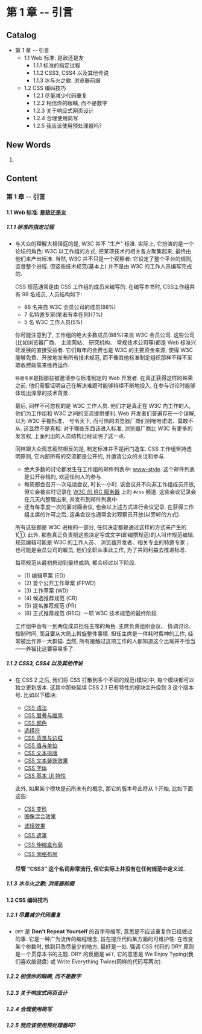 # 第 1 章 -- 引言


## Catalog
- 第 1 章 -- 引言
    + 1.1 Web 标准: 是敌还是友
        - 1.1.1 标准的指定过程
        - 1.1.2 CSS3, CSS4 以及其他传说
        - 1.1.3 冰与火之歌: 浏览器前缀
    + 1.2 CSS 编码技巧
        - 1.2.1 尽量减少代码重复 
        - 1.2.2 相信你的眼睛, 而不是数字
        - 1.2.3 关于响应式网页设计
        - 1.2.4 合理使用简写
        - 1.2.5 我应该使用预处理器吗?


## New Words
1. 


## Content
### 第 1 章 -- 引言
#### 1.1 Web 标准: 是敌还是友

##### 1.1.1 标准的指定过程
- 与大众的理解大相径庭的是, W3C 并不 "生产" 标准. 实际上, 它扮演的是一个论坛的角色:
  W3C 以工作组的方式, 把某项技术的相关各方聚集起来, 最终由他们来产出标准. 当然,
  W3C 并不只是一个观察者: 它设定了整个平台的规则, 监督整个进程. 但这些技术规范(基本上)
  并不是由 W3C 的工作人员编写完成的.
  
  CSS 规范通常是由 CSS 工作组的成员来编写的. 在编写本书时, CSS工作组共有 98 名成员,
  人员结构如下:
    + 86 名来自 W3C 会员公司的成员(88%)
    + 7 名特邀专家(笔者有幸在列)(7%)
    + 5 名 W3C 工作人员(5%)

  你可能注意到了, 工作组的绝大多数成员(88%)来自 W3C 会员公司. 这些公司(比如浏览器厂商、
  主流网站、 研究机构、 常规技术公司等)都是 Web 标准兴旺发展的直接受益者.
  它们每年的会费也是 W3C 的主要资金来源, 使得 W3C 能够免费、开放地发布所有技术规范,
  而不像其他标准制定组织那样不得不采取收费政策来维持运作.
  
  `特邀专家`是指那些被邀请参与标准制定的 Web 开发者. 在真正获得这样的殊荣之前,
  他们需要证明自己在解决难题时能够持续不断地投入, 在参与讨论时能够体现出深厚的技术背景.

  最后, 同样不可忽视的是 W3C 工作人员. 他们才是真正在 W3C 内工作的人,
  他们为工作组和 W3C 之间的交流提供便利. Web 开发者们普遍存在一个误解,
  以为 W3C 手握标准、 号令天下, 而可怜的浏览器厂商们则唯唯诺诺、莫敢不从.
  这显然不是真相: 对于哪些东西该进入标准, 浏览器厂商比 W3C 有更多的发言权,
  上面列出的人员结构已经证明了这一点.
  
  同样跟大众观念截然相反的是, 制定标准并不是闭门造车. CSS 工作组坚持透明原则,
  它内部所有的交流都是公开的, 并邀请公众的关注和参与.
    + 绝大多数的讨论都发生在工作组的邮件列表中:
      [www-style](http://lists.w3.org/Archives/Public/www-style).
      这个邮件列表是公开存档的, 欢迎任何人的参与.
    + 每周都会召开一次电话会议, 时长一小时. 该会议并不向非工作组成员开放,
      但它会被实时记录在 [W3C 的 IRC 服务器](http://irc.w3.org/) 上的 `#css` 频道.
      这些会议记录会在几天内整理出来, 并发布到邮件列表中.
    + 还有每季度一次的面对面会议, 也会以上述方式进行会议记录. 在获得工作组主席的许可之后,
      这类会议也通常会对观察员开放(以旁听的方式).

  所有这些都是 W3C 进程的一部分, 任何决定都是通过这样的方式来产生的1①. 此外,
  那些真正负责把这些决定写成文字(即编撰规范)的人叫作规范编辑. 规范编辑可能是 W3C 的工作人员、
  浏览器开发者、相关专业的特邀专家； 也可能是会员公司的雇员, 他们全职从事此工作,
  为了共同利益去推进标准.

  每项规范从最初启动到最终成熟, 都会经过以下阶段.
    + (1) 编辑草案 (ED)
    + (2) 首个公开工作草案 (FPWD)
    + (3) 工作草案 (WD)
    + (4) 候选推荐规范 (CR)
    + (5) 提名推荐规范 (PR)
    + (6) 正式推荐规范 (REC): 一项 W3C 技术规范的最终阶段.

  工作组中会有一到两位成员担任主席的角色. 主席负责组织会议、 协调讨论、 控制时间,
  而且要从大局上斡旋整件事情. 担任主席是一件耗时费神的工作, 经常被比作养一大群猫.
  当然, 所有接触过这项工作的人都知道这个比喻并不恰当——养猫比这要容易多了.

##### 1.1.2 CSS3, CSS4 以及其他传说
- 在 CSS 2 之后, 我们将 CSS 打散到多个不同的规范(模块)中, 每个模块都可以独立更新版本.
  这其中那些延续 CSS 2.1 已有特性的模块会升级到 3 这个版本号. 比如以下模块:
    + [CSS 语法](http://w3.org/TR/css-syntax-3)
    + [CSS 层叠与继承](http://w3.org/TR/css-cascade-3)
    + [CSS 颜色](http://w3.org/TR/css3-color)
    + [选择符](http://w3.org/TR/selectors)
    + [CSS 背景与边框](http://w3.org/TR/css3-background)
    + [CSS 值与单位](http://w3.org/TR/css-values-3)
    + [CSS 文本排版](http://w3.org/TR/css-text-3)
    + [CSS 文本装饰效果](http://w3.org/TR/css-text-decor-3)
    + [CSS 字体](http://w3.org/TR/css3-fonts)
    + [CSS 基本 UI 特性](http://w3.org/TR/css3-ui)
  
  此外, 如果某个模块是前所未有的概念, 那它的版本号此将从 1 开始, 比如下面这些:
    + [CSS 变形](http://w3.org/TR/css-transforms-1)
    + [图像混合效果](http://w3.org/TR/compositing-1)
    + [滤镜效果](http://w3.org/TR/filter-effects-1)
    + [CSS 遮罩](http://w3.org/TR/css-masking-1)
    + [CSS 伸缩盒布局](http://w3.org/TR/css-flexbox-1)
    + [CSS 网格布局](http://w3.org/TR/css-grid-1)
  
  **尽管 "CSS3" 这个名词非常流行, 但它实际上并没有在任何规范中定义过.**

##### 1.1.3 冰与火之歌: 浏览器前缀
 

#### 1.2 CSS 编码技巧
##### 1.2.1 尽量减少代码重复
- `DRY` 是 **Don’t Repeat Yourself** 的首字母缩写, 意思是不应该重复你已经做过的事.
  它是一种广为流传的编程理念, 旨在提升代码某方面的可维护性: 在改变某个参数时,
  做到只改尽量少的地方, 最好是一处. 强调 CSS 代码的 DRY 原则是一个贯穿本书的主题.
  DRY 的反面是 `WET`, 它的意思是 We Enjoy Typing(我们喜欢敲键盘) 或
  Write Everything Twice(同样的代码写两次).

##### 1.2.2 相信你的眼睛, 而不是数字

##### 1.2.3 关于响应式网页设计

##### 1.2.4 合理使用简写

##### 1.2.5 我应该使用预处理器吗?
